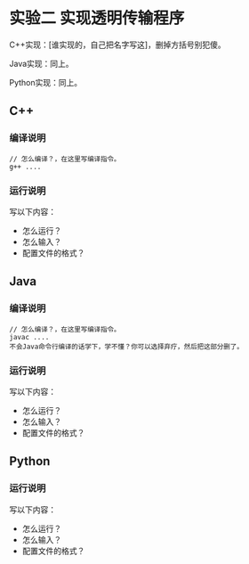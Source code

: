 # 实验二 实现透明传输程序

C++实现：[谁实现的，自己把名字写这]，删掉方括号别犯傻。

Java实现：同上。

Python实现：同上。

## C++

### 编译说明

```shell
// 怎么编译？，在这里写编译指令。
g++ ....
```

### 运行说明

写以下内容：

- 怎么运行？
- 怎么输入？
- 配置文件的格式？

## Java

### 编译说明

```shell
// 怎么编译？，在这里写编译指令。
javac ....
不会Java命令行编译的话学下，学不懂？你可以选择弃疗，然后把这部分删了。
```

### 运行说明

写以下内容：

- 怎么运行？
- 怎么输入？
- 配置文件的格式？



## Python

### 运行说明

写以下内容：

- 怎么运行？
- 怎么输入？
- 配置文件的格式？
